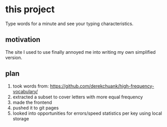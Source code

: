 # this project

Type words for a minute and see your typing characteristics.

## motivation

The site I used to use finally annoyed me into writing my own simplified version.

## plan

1. took words from: https://github.com/derekchuank/high-frequency-vocabulary/
2. extracted a subset to cover letters with more equal frequency
3. made the frontend
4. pushed it to git pages
5. looked into opportunities for errors/speed statistics per key using local storage
